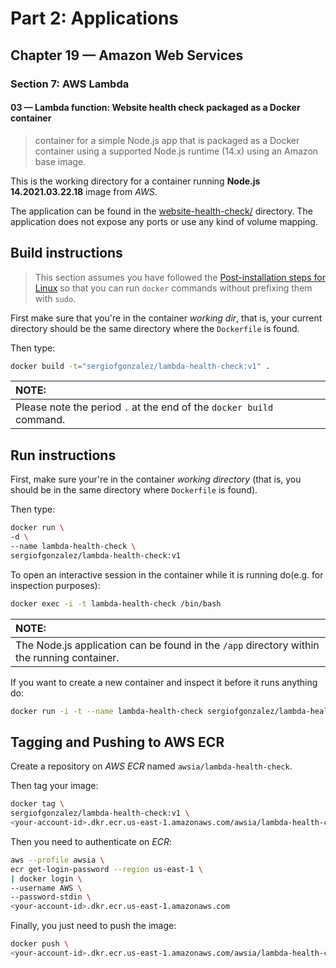 # Part 2: Applications
## Chapter 19 &mdash; Amazon Web Services
### Section 7: AWS Lambda
#### 03 &mdash; Lambda function: Website health check packaged as a Docker container
> container for a simple Node.js app that is packaged as a Docker container using a supported Node.js runtime (14.x) using an Amazon base image.

This is the working directory for a container running **Node.js 14.2021.03.22.18** image from *AWS*.

The application can be found in the [website-health-check/](./website-health-check/) directory. The application does not expose any ports or use any kind of volume mapping.

## Build instructions
> This section assumes you have followed the [Post-installation steps for Linux](https://docs.docker.com/engine/install/linux-postinstall/) so that you can run `docker` commands without prefixing them with `sudo`.

First make sure that you're in the container *working dir*, that is, your current directory should be the same directory where the `Dockerfile` is found.

Then type:

```bash
docker build -t="sergiofgonzalez/lambda-health-check:v1" .
```

| NOTE: |
| :---- |
| Please note the period `.` at the end of the `docker build` command. |

## Run instructions
First, make sure your're in the container *working directory* (that is, you should be in the same directory where `Dockerfile` is found).

Then type:

```bash
docker run \
-d \
--name lambda-health-check \
sergiofgonzalez/lambda-health-check:v1
```

To open an interactive session in the container while it is running do(e.g. for inspection purposes):

```bash
docker exec -i -t lambda-health-check /bin/bash
```
| NOTE: |
| :---- |
| The Node.js application can be found in the `/app` directory within the running container. |

If you want to create a new container and inspect it before it runs anything do:
```bash
docker run -i -t --name lambda-health-check sergiofgonzalez/lambda-health-check:v1 /bin/bash
```

## Tagging and Pushing to AWS ECR

Create a repository on *AWS ECR* named `awsia/lambda-health-check`.

Then tag your image:

```bash
docker tag \
sergiofgonzalez/lambda-health-check:v1 \
<your-account-id>.dkr.ecr.us-east-1.amazonaws.com/awsia/lambda-health-check:v1
```


Then you need to authenticate on *ECR*:

```bash
aws --profile awsia \
ecr get-login-password --region us-east-1 \
| docker login \
--username AWS \
--password-stdin \
<your-account-id>.dkr.ecr.us-east-1.amazonaws.com
```

Finally, you just need to push the image:

```bash
docker push \
<your-account-id>.dkr.ecr.us-east-1.amazonaws.com/awsia/lambda-health-check:v1
```
